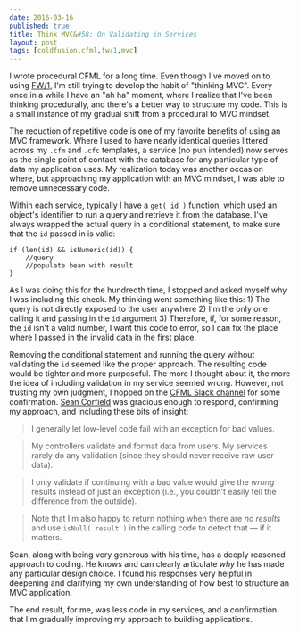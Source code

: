 ```yaml
---
date: 2016-03-16
published: true
title: Think MVC&#58; On Validating in Services
layout: post
tags: [coldfusion,cfml,fw/1,mvc]
---
```

I wrote procedural CFML for a long time. Even though I've moved on to using [FW/1](http://framework-one.github.io/), I'm still trying to develop the habit of "thinking MVC". Every once in a while I have an "ah ha" moment, where I realize that I've been thinking procedurally, and there's a better way to structure my code. This is a small instance of my gradual shift from a procedural to MVC mindset.  <!--more-->

The reduction of repetitive code is one of my favorite benefits of using an MVC framework. Where I used to have nearly identical queries littered across my `.cfm` and `.cfc` templates, a service (no pun intended) now serves as the single point of contact with the database for any particular type of data my application uses. My realization today was another occasion where, but approaching my application with an MVC mindset, I was able to remove unnecessary code.  

Within each service, typically I have a `get( id )` function, which used an object's identifier to run a query and retrieve it from the database. I've always wrapped the actual query in a conditional statement, to make sure that the `id` passed in is valid:

	if (len(id) && isNumeric(id)) {
		//query
		//populate bean with result
	}

As I was doing this for the hundredth time, I stopped and asked myself why I was including this check. My thinking went something like this: 1) The query is not directly exposed to the user anywhere 2) I'm the only one calling it and passing in the `id` argument 3) Therefore, if, for some reason, the `id` isn't a valid number, I want this code to error, so I can fix the place where I passed in the invalid data in the first place.

Removing the conditional statement and running the query without validating the `id` seemed like the proper approach. The resulting code would be tighter and more purposeful. The more I thought about it, the more the idea of including validation in my service seemed wrong. However, not trusting my own judgment, I hopped on the [CFML Slack channel](http://cfml-slack.herokuapp.com/) for some confirmation. [Sean Corfield](http://seancorfield.github.io/) was gracious enough to respond, confirming my approach, and including these bits of insight:

> I generally let low-level code fail with an exception for bad values.

> My controllers validate and format data from users. My services rarely do any validation (since they should never receive raw user data).

> I only validate if continuing with a bad value would give the *wrong* results instead of just an exception (i.e., you couldn’t easily tell the difference from the outside).

> Note that I’m also happy to return nothing when there are *no results* and use `isNull( result )` in the calling code to detect that — if it matters.

Sean, along with being very generous with his time, has a deeply reasoned approach to coding. He knows and can clearly articulate *why* he has made any particular design choice. I found his responses very helpful in deepening and clarifying my own understanding of how best to structure an MVC application. 

The end result, for me, was less code in my services, and a confirmation that I'm gradually improving my approach to building applications.




